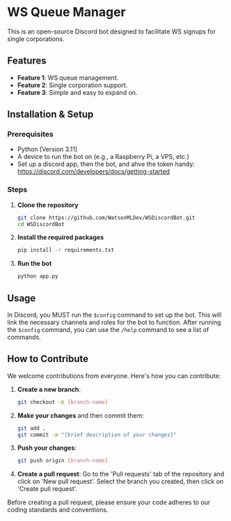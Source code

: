 
# WS Queue Manager

This is an open-source Discord bot designed to facilitate WS signups for single corporations.

## Features

- **Feature 1**: WS queue management.
- **Feature 2**: Single corporation support.
- **Feature 3**: Simple and easy to expand on.

## Installation & Setup

### Prerequisites

- Python [Version 3.11]
- A device to run the bot on (e.g., a Raspberry Pi, a VPS, etc.)
- Set up a discord app, then the bot, and ahve the token handy: https://discord.com/developers/docs/getting-started

### Steps

1. **Clone the repository**

   ```bash
   git clone https://github.com/WatsonMLDev/WSDiscordBot.git
   cd WSDiscordBot
   ```

2. **Install the required packages**

   ```bash
   pip install -r requirements.txt
   ```

3. **Run the bot**

   ```bash
   python app.py
   ```
## Usage

In Discord, you MUST run the `$config` command to set up the bot. This will link the necessary channels and roles for the bot to function.
After running the `$config` command, you can use the `/help` command to see a list of commands.

## How to Contribute

We welcome contributions from everyone. Here's how you can contribute:

1. **Create a new branch**: 

   ```bash
   git checkout -b [branch-name]
   ```

2. **Make your changes** and then commit them:

   ```bash
   git add .
   git commit -m "[brief description of your changes]"
   ```

3. **Push your changes**:

   ```bash
   git push origin [branch-name]
   ```

4. **Create a pull request**: Go to the 'Pull requests' tab of the  repository and click on 'New pull request'. Select the branch you created, then click on 'Create pull request'.

Before creating a pull request, please ensure your code adheres to our coding standards and conventions.
